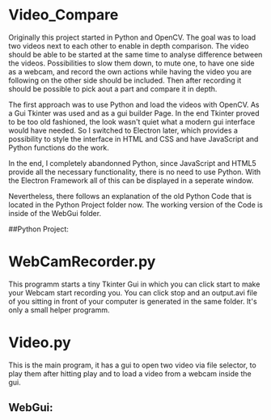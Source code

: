 # Video_Compare 

Originally this project started in Python and OpenCV. The goal was to load two videos next to each other to enable in depth comparison. The video should be able to be started at the same time to analyse difference between the videos. 
Possibilities to slow them down, to mute one, to have one side as a webcam, and record the own actions while having the video you are following on the other side should be included. Then after recording it should be possible to pick aout a part and compare it in depth.

The first approach was to use Python and load the videos with OpenCV. As a Gui Tkinter was used and as a gui builder Page. In the end Tkinter proved to be too old fashioned, the look wasn't quiet what a modern gui interface would have needed. So I switched to Electron later, which provides a possibility to style the interface in HTML and CSS and have JavaScript and Python functions do the work. 

In the end, I completely abandonned Python, since JavaScript and HTML5 provide all the necessary functionality, there is no need to use Python. With the Electron Framework all of this can be displayed in a seperate window. 

Nevertheless, there follows an explanation of the old Python Code that is located in the Python Project folder now. The working version of the Code is inside of the WebGui folder.

##Python Project:


# WebCamRecorder.py
This programm starts a tiny Tkinter Gui in which you can click start to make your Webcam start recording you. You can click stop and an output.avi file of you sitting in front of your computer is generated in the same folder. It's only a small helper programm.


# Video.py
This is the main program, it has a gui to open two video via file selector, to play them after hitting play and to load a video from a webcam inside the gui.




## WebGui:

#
